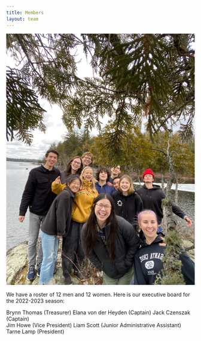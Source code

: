 ```yaml
---
title: Members
layout: team
---
```

![The Northeastern Climbing Team](/images/casual_team_pic.jpeg)

We have a roster of 12 men and 12 women. Here is our executive board for the 2022-2023 season:
  
Brynn Thomas  (Treasurer)
Elana von der Heyden  (Captain)
Jack Czenszak (Captain)  
Jim Howe  (Vice President)
Liam Scott  (Junior Administrative Assistant)
Tarne Lamp   (President)

